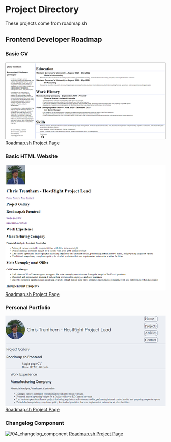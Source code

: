 # Project Directory

These projects come from roadmap.sh

## Frontend Developer Roadmap

### Basic CV
![/01_basic_cv](01_basic_cv/assets/sample.png)
[Roadmap.sh Project Page](https://roadmap.sh/projects/single-page-cv)

### Basic HTML Website
![/02_basic_html_website](02_basic_html_website/assets/sample2.png)
[Roadmap.sh Project Page](https://roadmap.sh/projects/basic-html-website)

### Personal Portfolio
![/03_personal_portfolio](03_personal_portfolio/assets/sample3.png)
[Roadmap.sh Project Page](https://roadmap.sh/projects/portfolio-website)

### Changelog Component
![/04_changelog_component]()
[Roadmap.sh Project Page](https://roadmap.sh/projects/changelog-component)
